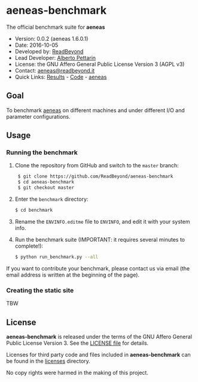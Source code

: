 # aeneas-benchmark

The official benchmark suite for **aeneas**

* Version: 0.0.2 (aeneas 1.6.0.1)
* Date: 2016-10-05
* Developed by: [ReadBeyond](http://www.readbeyond.it/)
* Lead Developer: [Alberto Pettarin](http://www.albertopettarin.it/)
* License: the GNU Affero General Public License Version 3 (AGPL v3)
* Contact: [aeneas@readbeyond.it](mailto:aeneas@readbeyond.it)
* Quick Links: [Results](https://readbeyond.github.io/aeneas-benchmark/) - [Code](https://github.com/readbeyond/aeneas-benchmark/) - [aeneas](http://www.readbeyond.it/aeneas/)


## Goal

To benchmark
[aeneas](http://www.readbeyond.it/aeneas/)
on different machines and under different I/O and parameter configurations.


## Usage

### Running the benchmark

1. Clone the repository from GitHub and switch to the ``master`` branch:

   ```bash
    $ git clone https://github.com/ReadBeyond/aeneas-benchmark
    $ cd aeneas-benchmark
    $ git checkout master
    ```

2. Enter the ``benchmark`` directory:
   
   ```bash
   $ cd benchmark
   ```

3. Rename the ``ENVINFO.editme`` file to ``ENVINFO``, and edit it with your system info.

4. Run the benchmark suite (IMPORTANT: it requires several minutes to complete!):

   ```bash
   $ python run_benchmark.py --all
   ```

If you want to contribute your benchmark,
please contact us via email
(the email address is written at the beginning of the page).

### Creating the static site

TBW


## License

**aeneas-benchmark** is released under the terms of the
GNU Affero General Public License Version 3.
See the
[LICENSE file](https://github.com/readbeyond/aeneas-benchmark/blob/master/LICENSE) for details.

Licenses for third party code and files included in **aeneas-benchmark**
can be found in the
[licenses](https://github.com/readbeyond/aeneas-benchmark/blob/master/licenses/README.md) directory.

No copy rights were harmed in the making of this project.



